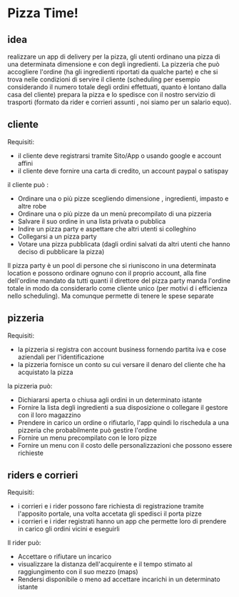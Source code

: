 # Pizza Time!

## idea

realizzare un app di delivery per la pizza, gli utenti ordinano una pizza di una determinata dimensione e con degli ingredienti. La pizzeria che può accogliere l'ordine (ha gli ingredienti riportati da qualche parte) e che si trova nelle condizioni di servire il cliente (scheduling per esempio considerando il numero totale degli ordini effettuati, quanto è lontano dalla casa del cliente) prepara la pizza e lo spedisce con il nostro servizio di trasporti (formato da rider e corrieri assunti , noi siamo per un salario equo). 

## cliente

Requisiti:
* il cliente deve registrarsi tramite Sito/App o usando google e account affini
* il cliente deve fornire una carta di credito, un account paypal o satispay

il cliente può :

* Ordinare una o più pizze scegliendo dimensione , ingredienti, impasto e altre robe
* Ordinare una o più pizze da un menù precompilato di una pizzeria
* Salvare il suo ordine in una lista privata o pubblica
* Indire un pizza party e aspettare che altri utenti si colleghino 
* Collegarsi a un pizza party
* Votare una pizza pubblicata (dagli ordini salvati da altri utenti che hanno deciso di pubblicare la pizza)

Il pizza party è un pool di persone che si riuniscono in una determinata location e possono ordinare ognuno con il proprio account, alla fine dell'ordine mandato da tutti quanti il direttore del pizza party manda l'ordine totale in modo da considerarlo come cliente unico (per motivi d i efficienza nello scheduling). Ma comunque permette di tenere le spese separate



## pizzeria 

Requisiti:
* la pizzeria si registra con account business fornendo partita iva e cose aziendali per l'identificazione
* la pizzeria fornisce un conto su cui versare il denaro del cliente che ha acquistato la pizza

la pizzeria può:
* Dichiararsi aperta o chiusa agli ordini in un determinato istante
* Fornire la lista degli ingredienti a sua disposizione o collegare il gestore con il loro magazzino
* Prendere in carico un ordine o rifiutarlo, l'app quindi lo rischedula a una pizzeria che probabilmente può gestire l'ordine
* Fornire un menu precompilato con le loro pizze
* Fornire un menu con il costo delle personalizzazioni che possono essere richieste

## riders e corrieri

Requisiti:
* i corrieri e i rider possono fare richiesta di registrazione tramite l'apposito portale, una volta accetata gli spedisci il porta pizze
* i corrieri e i rider registrati hanno un app che permette loro di prendere in carico gli ordini vicini e eseguirli

Il rider può:
* Accettare o rifiutare un incarico
* visualizzare la distanza dell'acquirente e il tempo stimato al raggiungimento con il suo mezzo (maps)
* Rendersi disponibile o meno ad accettare incarichi in un determinato istante

